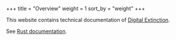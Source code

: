 +++
title = "Overview"
weight = 1
sort_by = "weight"
+++

This website contains technical documentation of [Digital
Extinction](https://de-game.org/).

See [Rust documentation](/rust/de_game).
